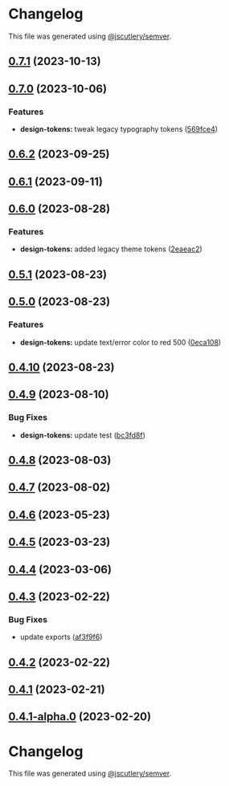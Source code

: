 # Changelog

This file was generated using [@jscutlery/semver](https://github.com/jscutlery/semver).

## [0.7.1](https://github.com/Availity/element/compare/@availity/design-tokens@0.7.0...@availity/design-tokens@0.7.1) (2023-10-13)

## [0.7.0](https://github.com/Availity/element/compare/@availity/design-tokens@0.6.2...@availity/design-tokens@0.7.0) (2023-10-06)

### Features

- **design-tokens:** tweak legacy typography tokens ([569fce4](https://github.com/Availity/element/commit/569fce46d00f7ed6cc1e7d4b91477de1f10ff57c))

## [0.6.2](https://github.com/Availity/element/compare/@availity/design-tokens@0.6.1...@availity/design-tokens@0.6.2) (2023-09-25)

## [0.6.1](https://github.com/Availity/element/compare/@availity/design-tokens@0.6.0...@availity/design-tokens@0.6.1) (2023-09-11)

## [0.6.0](https://github.com/Availity/element/compare/@availity/design-tokens@0.5.1...@availity/design-tokens@0.6.0) (2023-08-28)

### Features

- **design-tokens:** added legacy theme tokens ([2eaeac2](https://github.com/Availity/element/commit/2eaeac262f9e74d68e37f4642a48a6763d2aea5f))

## [0.5.1](https://github.com/Availity/element/compare/@availity/design-tokens@0.5.0...@availity/design-tokens@0.5.1) (2023-08-23)

## [0.5.0](https://github.com/Availity/element/compare/@availity/design-tokens@0.4.10...@availity/design-tokens@0.5.0) (2023-08-23)

### Features

- **design-tokens:** update text/error color to red 500 ([0eca108](https://github.com/Availity/element/commit/0eca1084de107aa6fd31b78c28a8d3fb58c06bfe))

## [0.4.10](https://github.com/Availity/element/compare/@availity/design-tokens@0.4.9...@availity/design-tokens@0.4.10) (2023-08-23)

## [0.4.9](https://github.com/Availity/element/compare/@availity/design-tokens@0.4.8...@availity/design-tokens@0.4.9) (2023-08-10)

### Bug Fixes

- **design-tokens:** update test ([bc3fd8f](https://github.com/Availity/element/commit/bc3fd8ff7cd8f4ffefdf05c9ce8357e3efe8bab3))

## [0.4.8](https://github.com/Availity/element/compare/@availity/design-tokens@0.4.7...@availity/design-tokens@0.4.8) (2023-08-03)

## [0.4.7](https://github.com/Availity/element/compare/@availity/design-tokens@0.4.6...@availity/design-tokens@0.4.7) (2023-08-02)

## [0.4.6](https://github.com/Availity/element/compare/@availity/design-tokens@0.4.5...@availity/design-tokens@0.4.6) (2023-05-23)

## [0.4.5](https://github.com/Availity/element/compare/@availity/design-tokens@0.4.4...@availity/design-tokens@0.4.5) (2023-03-23)

## [0.4.4](https://github.com/Availity/element/compare/@availity/design-tokens@0.4.3...@availity/design-tokens@0.4.4) (2023-03-06)

## [0.4.3](https://github.com/Availity/element/compare/@availity/design-tokens@0.4.2...@availity/design-tokens@0.4.3) (2023-02-22)

### Bug Fixes

- update exports ([af3f9f6](https://github.com/Availity/element/commit/af3f9f6715132b020bf96881dbc70906738bcda7))

## [0.4.2](https://github.com/Availity/element/compare/@availity/design-tokens@0.4.1...@availity/design-tokens@0.4.2) (2023-02-22)

## [0.4.1](https://github.com/Availity/element/compare/@availity/design-tokens@0.4.0...@availity/design-tokens@0.4.1) (2023-02-21)

## [0.4.1-alpha.0](https://github.com/Availity/element/compare/@availity/design-tokens@0.4.0...@availity/design-tokens@0.4.1-alpha.0) (2023-02-20)

# Changelog

This file was generated using [@jscutlery/semver](https://github.com/jscutlery/semver).
